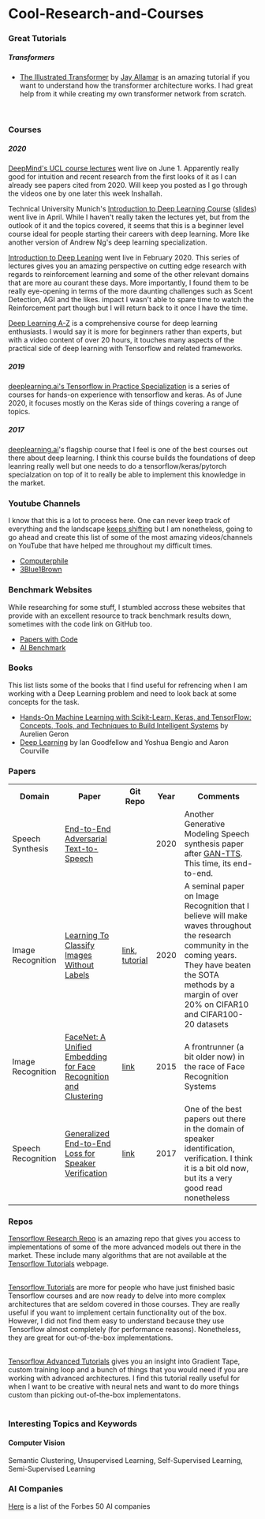# Cool-Research-and-Courses<br>

<h3>Great Tutorials</h3>
<h5>Transformers</h5>
<ul>
<li><a href="http://jalammar.github.io/illustrated-transformer/">The Illustrated Transformer</a> by <a href="https://www.linkedin.com/today/author/jalammar/">Jay Allamar</a> is an amazing tutorial if you want to understand how the transformer architecture works. I had great help from it while creating my own transformer network from scratch.</li>
</ul><br>

<h3>Courses</h3>

<h5>2020</h5>
<a href="https://www.youtube.com/playlist?list=PLqYmG7hTraZCDxZ44o4p3N5Anz3lLRVZF">DeepMind's UCL course lectures</a> went live on June 1. Apparently really good for intuition and recent research from the first looks of it as I can already see papers cited from 2020. Will keep you posted as I go through the videos one by one later this week Inshallah.<br>

Technical University Munich's <a href="https://www.youtube.com/watch?v=QLOocPbztuc&list=PLQ8Y4kIIbzy_OaXv86lfbQwPHSomk2o2e">Introduction to Deep Learning Course</a> (<a href="https://niessner.github.io/I2DL/">slides</a>) went live in April. While I haven't really taken the lectures yet, but from the outlook of it and the topics covered, it seems that this is a beginner level course ideal for people starting their careers with deep learning. More like another version of Andrew Ng's deep learning specialization.<br>


<a href="https://www.youtube.com/playlist?list=PLqYmG7hTraZCDxZ44o4p3N5Anz3lLRVZF">Introduction to Deep Leaning</a> went live in February 2020. This series of lectures gives you an amazing perspective on cutting edge research with regards to reinforcement learning and some of the other relevant domains that are more au courant these days. More importantly, I found them to be really eye-opening in terms of the more daunting challenges such as Scent Detection, AGI and the likes. impact I wasn't able to spare time to watch the Reinforcement part though but I will return back to it once I have the time.<br>


<a href="https://www.udemy.com/course/deeplearning/learn/lecture/6743222?start=0#overview">Deep Learning A-Z</a> is a comprehensive course for deep learning enthusiasts. I would say it is more for beginners rather than experts, but with a video content of over 20 hours, it touches many aspects of the practical side of deep learning with Tensorflow and related frameworks.<br>
<h5>2019</h5>
<a href="https://www.coursera.org/specializations/tensorflow-in-practice">deeplearning.ai's Tensorflow in Practice Specialization</a> is a series of courses for hands-on experience with tensorflow and keras. As of June 2020, it focuses mostly on the Keras side of things covering a range of topics.<br>


<h5>2017</h5>
<a href="https://www.coursera.org/specializations/deep-learning">deeplearning.ai</a>'s flagship course that I feel is one of the best courses out there about deep learning. I think this course builds the foundations of deep leanring really well but one needs to do a tensorflow/keras/pytorch specialzation on top of it to really be able to implement this knowledge in the market.<br>


<h3>Youtube Channels</h3>
<p>I know that this is a lot to process here. One can never keep track of everything and the landscape <a href="https://www.youtube.com/watch?v=1zZZjaYl4AA">keeps shifting</a> but I am nonetheless, going to go ahead and create this list of some of the most amazing videos/channels on YouTube that have helped me throughout my difficult times.<p>

<ul>
<li><a href="https://www.youtube.com/channel/UC9-y-6csu5WGm29I7JiwpnA">Computerphile<a></li>
<li><a href="https://www.youtube.com/channel/UCYO_jab_esuFRV4b17AJtAw">3Blue1Brown<a></li>
</ul>

<h3>Benchmark Websites</h3>
While researching for some stuff, I stumbled accross these websites that provide with an excellent resource to track benchmark results down, sometimes with the code link on GitHub too. <br>
<ul>
<li><a href="https://paperswithcode.com/">Papers with Code</a></li>
<li><a href="http://ai-benchmark.com/">AI Benchmark</a></li>
</ul> 

<h3>Books</h3>
This list lists some of the books that I find useful for refrencing when I am working with a Deep Learning problem and need to look back at some concepts for the task.<br>
<ul>
<li><a href="https://www.amazon.com/Hands-Machine-Learning-Scikit-Learn-TensorFlow/dp/1492032646">Hands-On Machine Learning with Scikit-Learn, Keras, and TensorFlow: Concepts, Tools, and Techniques to Build Intelligent Systems</a> by Aurelien Geron</li>
<li><a href="https://www.deeplearningbook.org/">Deep Learning</a> by Ian Goodfellow and Yoshua Bengio and Aaron Courville</li>
</ul>


<h3>Papers</h3>
<table style="width:100%">
  <tr>
    <th>Domain</th>
    <th>Paper</th>
    <th>Git Repo</th>
    <th>Year</th>
    <th>Comments</th>
  </tr>
  <tr>
    <td>Speech Synthesis</td>
    <td><a href="https://arxiv.org/pdf/2006.03575.pdf">End-to-End Adversarial Text-to-Speech</a></td>
    <td></td>
    <td>2020</td>
    <td>Another Generative Modeling Speech synthesis paper after <a href="https://arxiv.org/abs/1909.11646">GAN-TTS</a>. This time, its end-to-end.</td>
  </tr>
  <tr>
    <td>Image Recognition</td>
    <td><a href="https://arxiv.org/pdf/2005.12320.pdf">Learning To Classify Images Without Labels</a></td>
    <td><a href='https://github.com/wvangansbeke/Unsupervised-Classification'>link</a>, <a href='https://medium.com/@SeoJaeDuk/learning-to-classify-images-without-labels-43655a1cb4c7'>tutorial</a></td>
    <td>2020</td>
    <td>A seminal paper on Image Recognition that I believe will make waves throughout the research community in the coming years. They have beaten the SOTA methods by a margin of over 20% on CIFAR10 and CIFAR100-20 datasets</td>
  </tr>
  <tr>
    <td>Image Recognition</td>
    <td><a href="https://arxiv.org/abs/1503.03832">FaceNet: A Unified Embedding for Face Recognition and Clustering</a></td>
    <td><a href='https://github.com/davidsandberg/facenet'>link</a></td>
    <td>2015</td>
    <td>A frontrunner (a bit older now) in the race of Face Recognition Systems</td>
  </tr>
  <tr>
    <td>Speech Recognition</td>
    <td><a href="https://arxiv.org/abs/1710.10467">Generalized End-to-End Loss for Speaker Verification</a></td>
    <td><a href='https://google.github.io/speaker-id/publications/GE2E/'>link</a></td>
    <td>2017</td>
    <td>One of the best papers out there in the domain of speaker identification, verification. I think it is a bit old now, but its a very good read nonetheless</td>
  </tr>
</table>

<h3>Repos</h3>
<a href="https://github.com/tensorflow/models/tree/master/research">Tensorflow Research Repo</a> is an amazing repo that gives you access to implementations of some of the more advanced models out there in the market. These include many algorithms that are not available at the <a href="https://www.tensorflow.org/tutorials">Tensorflow Tutorials</a> webpage.<br><br>

<a href="https://www.tensorflow.org/tutorials">Tensorflow Tutorials</a> are more for people who have just finished basic Tensorflow courses and are now ready to delve into more complex architectures that are seldom covered in those courses. They are really useful if you want to implement certain functionality out of the box. However, I did not find them easy to understand because they use Tensorflow almost completely (for performance reasons). Nonetheless, they are great for out-of-the-box implementations.<br><br>

<a href="https://www.tensorflow.org/tutorials/quickstart/advanced">Tensorflow Advanced Tutorials</a> gives you an insight into Gradient Tape, custom training loop and a bunch of things that you would need if you are working with advanced architectures. I find this tutorial really useful for when I want to be creative with neural nets and want to do more things custom than picking out-of-the-box implementatons. <br><br>



<h3>Interesting Topics and Keywords</h3>
<h4>Computer Vision</h4>
Semantic Clustering, Unsupervised Learning, Self-Supervised Learning, Semi-Supervised Learning 


<h3>AI Companies</h3>
<p><a href="https://www.forbes.com/sites/alanohnsman/2020/07/03/ai-50-americas-most-promising-artificial-intelligence-companies/#595f2eca5c99">Here</a> is a list of the Forbes 50 AI companies</p>

